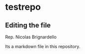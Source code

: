 # testrepo

## Editing the file

Rep. Nicolas Brignardello

Its a markdown file in this repository.
